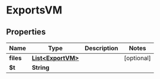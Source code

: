

# ExportsVM


## Properties

| Name | Type | Description | Notes |
|------------ | ------------- | ------------- | -------------|
|**files** | [**List&lt;ExportVM&gt;**](ExportVM.md) |  |  [optional] |
|**$t** | **String** |  |  |



